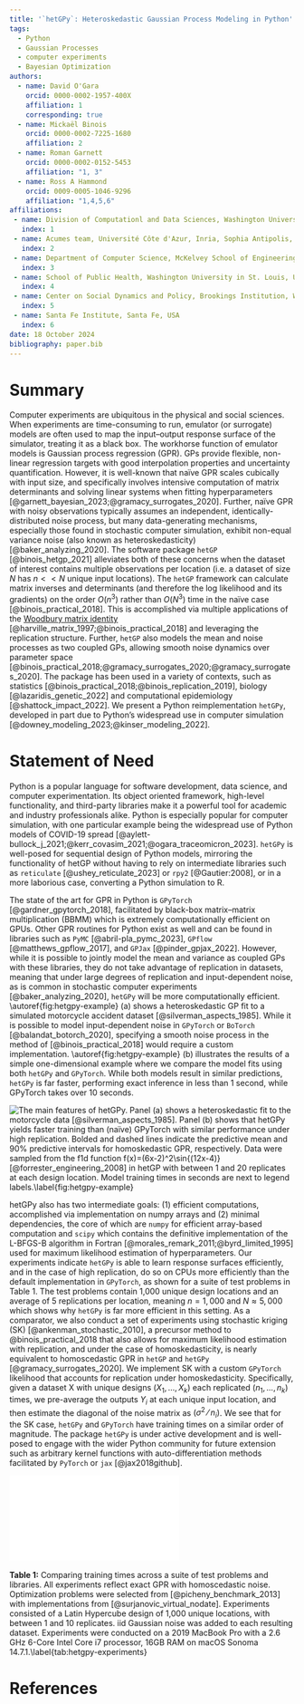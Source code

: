 ```yaml
---
title: '`hetGPy`: Heteroskedastic Gaussian Process Modeling in Python'
tags:
  - Python
  - Gaussian Processes
  - computer experiments
  - Bayesian Optimization
authors:
  - name: David O'Gara
    orcid: 0000-0002-1957-400X
    affiliation: 1 
    corresponding: true
  - name: Mickaël Binois
    orcid: 0000-0002-7225-1680
    affiliation: 2
  - name: Roman Garnett
    orcid: 0000-0002-0152-5453
    affiliation: "1, 3"
  - name: Ross A Hammond
    orcid: 0009-0005-1046-9296
    affiliation: "1,4,5,6"
affiliations:
 - name: Division of Computationl and Data Sciences, Washington University in St. Louis, USA
   index: 1
 - name: Acumes team, Université Côte d'Azur, Inria, Sophia Antipolis, France
   index: 2
 - name: Department of Computer Science, McKelvey School of Engineering, Washington University in St. Louis, USA
   index: 3
 - name: School of Public Health, Washington University in St. Louis, USA
   index: 4
 - name: Center on Social Dynamics and Policy, Brookings Institution, Washington DC, USA
   index: 5
 - name: Santa Fe Institute, Santa Fe, USA
   index: 6
date: 18 October 2024
bibliography: paper.bib
---
```


# Summary
Computer experiments are ubiquitous in the physical and social sciences. When experiments are time-consuming to run, emulator (or surrogate) models are often used to map the input–output response surface of the simulator, treating it as a black box. The workhorse function of emulator models is Gaussian process regression (GPR). GPs provide flexible, non-linear regression targets with good interpolation properties and uncertainty quantification. However, it is well-known that naïve GPR scales cubically with input size, and specifically involves intensive computation of matrix determinants and solving linear systems when fitting hyperparameters [@garnett_bayesian_2023;@gramacy_surrogates_2020]. Further, naïve GPR with noisy observations typically assumes an independent, identically-distributed noise process, but many data-generating mechanisms, especially those found in stochastic computer simulation, exhibit non-equal variance noise (also known as heteroskedasticity) [@baker_analyzing_2020]. The software package `hetGP` [@binois_hetgp_2021] alleviates both of these concerns when the dataset of interest contains multiple observations per location (i.e. a dataset of size $N$ has $n<<N$ unique input locations). The `hetGP` framework can calculate matrix inverses and determinants (and therefore the log likelihood and its gradients) on the order $O(n^3)$ rather than $O(N^3)$ time in the naïve case [@binois_practical_2018]. This is accomplished via multiple applications of the [Woodbury matrix identity](https://en.wikipedia.org/wiki/Woodbury_matrix_identity) [@harville_matrix_1997;@binois_practical_2018] and leveraging the replication structure. Further, `hetGP` also models the mean and noise processes as two coupled GPs, allowing smooth noise dynamics over parameter space [@binois_practical_2018;@gramacy_surrogates_2020;@gramacy_surrogates_2020]. The package has been used in a variety of contexts, such as statistics [@binois_practical_2018;@binois_replication_2019], biology [@lazaridis_genetic_2022] and computational epidemiology [@shattock_impact_2022]. We present a Python reimplementation `hetGPy`, developed in part due to Python’s widespread use in computer simulation [@downey_modeling_2023;@kinser_modeling_2022]. 

# Statement of Need

Python is a popular language for software development, data science, and computer experimentation. Its object oriented framework, high-level functionality, and third-party libraries make it a powerful tool for academic and industry professionals alike. Python is especially popular for computer simulation, with one particular example being the widespread use of Python models of COVID-19 spread [@aylett-bullock_j_2021;@kerr_covasim_2021;@ogara_traceomicron_2023]. `hetGPy` is well-posed for sequential design of Python models, mirroring the functionality of hetGP without having to rely on intermediate libraries such as `reticulate` [@ushey_reticulate_2023] or `rpy2` [@Gautier:2008], or in a more laborious case, converting a Python simulation to R. 

The state of the art for GPR in Python is `GPyTorch` [@gardner_gpytorch_2018], facilitated by black-box matrix–matrix multiplication (BBMM) which is extremely computationally efficient on GPUs. Other GPR routines for Python exist as well and can be found in libraries such as `PyMC` [@abril-pla_pymc_2023], `GPflow` [@matthews_gpflow_2017], and `GPJax` [@pinder_gpjax_2022]. However, while it is possible to jointly model the mean and variance as coupled GPs with these libraries, they do not take advantage of replication in datasets, meaning that under large degrees of replication and input-dependent noise, as is common in stochastic computer experiments [@baker_analyzing_2020], `hetGPy` will be more computationally efficient. \autoref{fig:hetgpy-example} (a) shows a heteroskedastic GP fit to a simulated motorcycle accident dataset [@silverman_aspects_1985]. While it is possible to model input-dependent noise in `GPyTorch` or `BoTorch` [@balandat_botorch_2020], specifying a smooth noise process in the method of [@binois_practical_2018] would require a custom implementation. \autoref{fig:hetgpy-example} (b) illustrates the results of a simple one-dimensional example where we compare the model fits using both `hetGPy` and `GPyTorch`. While both models result in similar predictions, `hetGPy` is far faster, performing exact inference in less than 1 second, while GPyTorch takes over 10 seconds.

![The main features of `hetGPy`. Panel (a) shows a heteroskedastic fit to the motorcycle data [@silverman_aspects_1985]. Panel (b) shows that `hetGPy` yields faster training than (naïve) `GPyTorch` with similar performance under high replication. Bolded and dashed lines indicate the predictive mean and 90\% predictive intervals for homoskedastic GPR, respectively. Data were sampled from the f1d function $f(x)=(6x-2)^2\sin{(12x-4)}$ [@forrester_engineering_2008] in `hetGP` with between 1 and 20 replicates at each design location. Model training times in seconds are next to legend labels.\label{fig:hetgpy-example}](analysis/hetGPy-Fig1.svg)
 

hetGPy also has two intermediate goals: (1) efficient computations, accomplished via implementation on numpy arrays and (2) minimal dependencies, the core of which are `numpy` for efficient array-based computation and `scipy` which contains the definitive implementation of the L-BFGS-B algorithm in Fortran [@morales_remark_2011;@byrd_limited_1995] used for maximum likelihood estimation of hyperparameters. Our experiments indicate `hetGPy` is able to learn response surfaces efficiently, and in the case of high replication, do so on CPUs more efficiently than the default implementation in `GPyTorch`, as shown for a suite of test problems in Table 1. The test problems contain 1,000 unique design locations and an average of 5 replications per location, meaning $n=1,000$ and $N \approx 5,000$ which shows why `hetGPy` is far more efficient in this setting.  As a comparator, we also conduct a set of experiments using stochastic kriging (SK) [@ankenman_stochastic_2010], a precursor method to @binois_practical_2018 that also allows for maximum likelihood estimation with replication, and under the case of homoskedasticity, is nearly equivalent to homoscedastic GPR in `hetGP` and `hetGPy` [@gramacy_surrogates_2020]. We implement SK with a custom `GPyTorch` likelihood that accounts for replication under homoskedasticity. Specifically, given a dataset X with unique designs $(X_1,...,X_k)$ each replicated $(n_1,...,n_k)$ times, we pre-average the outputs $Y_i$ at each unique input location, and then estimate the diagonal of the noise matrix as  $(\sigma^2⁄n_i )$. We see that for the SK case, `hetGPy` and `GPyTorch` have training times on a similar order of magnitude. The package `hetGPy` is under active development and is well-posed to engage with the wider Python community for future extension such as arbitrary kernel functions with auto-differentiation methods facilitated by `PyTorch` or `jax` [@jax2018github].



 
![](analysis/table.pdf)

**Table 1:** Comparing training times across a suite of test problems and libraries. All experiments reflect exact GPR with homoscedastic noise. Optimization problems were selected from [@picheny_benchmark_2013] with implementations from [@surjanovic_virtual_nodate]. Experiments consisted of a Latin Hypercube design of 1,000 unique locations, with between 1 and 10 replicates. iid Gaussian noise was added to each resulting dataset. Experiments were conducted on a 2019 MacBook Pro with a 2.6 GHz 6-Core Intel Core i7 processor, 16GB RAM on macOS Sonoma 14.7.1.\label{tab:hetgpy-experiments}

# References

